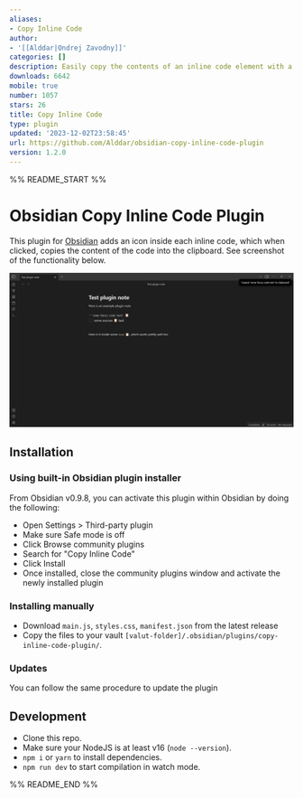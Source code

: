```yaml
---
aliases:
- Copy Inline Code
author:
- '[[Alddar|Ondrej Zavodny]]'
categories: []
description: Easily copy the contents of an inline code element with a single click.
downloads: 6642
mobile: true
number: 1057
stars: 26
title: Copy Inline Code
type: plugin
updated: '2023-12-02T23:58:45'
url: https://github.com/Alddar/obsidian-copy-inline-code-plugin
version: 1.2.0
---
```


%% README_START %%

# Obsidian Copy Inline Code Plugin

This plugin for [Obsidian](https://obsidian.md) adds an icon inside each inline code, which when clicked, copies the content of the code into the clipboard. See screenshot of the functionality below.

![Screenshot of the copy inline code plugin](https://raw.githubusercontent.com/Alddar/obsidian-copy-inline-code-plugin/HEAD/plugin-screenshot.png)

## Installation
### Using built-in Obsidian plugin installer
From Obsidian v0.9.8, you can activate this plugin within Obsidian by doing the following:

- Open Settings > Third-party plugin
- Make sure Safe mode is off
- Click Browse community plugins
- Search for "Copy Inline Code"
- Click Install
- Once installed, close the community plugins window and activate the newly installed plugin

### Installing manually

- Download `main.js`, `styles.css`, `manifest.json` from the latest release
- Copy the files to your vault `[valut-folder]/.obsidian/plugins/copy-inline-code-plugin/`.

### Updates
You can follow the same procedure to update the plugin

## Development

- Clone this repo.
- Make sure your NodeJS is at least v16 (`node --version`).
- `npm i` or `yarn` to install dependencies.
- `npm run dev` to start compilation in watch mode.


%% README_END %%